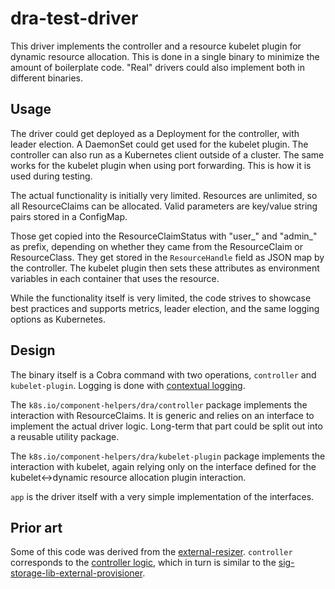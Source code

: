 # dra-test-driver

This driver implements the controller and a resource kubelet plugin for dynamic
resource allocation. This is done in a single binary to minimize the amount of
boilerplate code. "Real" drivers could also implement both in different
binaries.

## Usage

The driver could get deployed as a Deployment for the controller, with leader
election. A DaemonSet could get used for the kubelet plugin. The controller can
also run as a Kubernetes client outside of a cluster. The same works for the
kubelet plugin when using port forwarding. This is how it is used during
testing.

The actual functionality is initially very limited. Resources are unlimited, so
all ResourceClaims can be allocated. Valid parameters are key/value string
pairs stored in a ConfigMap.

Those get copied into the ResourceClaimStatus with "user_" and "admin_" as
prefix, depending on whether they came from the ResourceClaim or ResourceClass.
They get stored in the `ResourceHandle` field as JSON map by the controller.
The kubelet plugin then sets these attributes as environment variables in each
container that uses the resource.

While the functionality itself is very limited, the code strives to showcase
best practices and supports metrics, leader election, and the same logging
options as Kubernetes.

## Design

The binary itself is a Cobra command with two operations, `controller` and
`kubelet-plugin`. Logging is done with [contextual
logging](https://github.com/kubernetes/enhancements/tree/master/keps/sig-instrumentation/3077-contextual-logging).

The `k8s.io/component-helpers/dra/controller` package implements the
interaction with ResourceClaims. It is generic and relies on an interface to
implement the actual driver logic. Long-term that part could be split out into
a reusable utility package.

The `k8s.io/component-helpers/dra/kubelet-plugin` package implements the
interaction with kubelet, again relying only on the interface defined for the
kubelet<->dynamic resource allocation plugin interaction.

`app` is the driver itself with a very simple implementation of the interfaces.

## Prior art

Some of this code was derived from the
[external-resizer](https://github.com/kubernetes-csi/external-resizer/). `controller`
corresponds to the [controller
logic](https://github.com/kubernetes-csi/external-resizer/blob/master/pkg/controller/controller.go),
which in turn is similar to the
[sig-storage-lib-external-provisioner](https://github.com/kubernetes-sigs/sig-storage-lib-external-provisioner).
